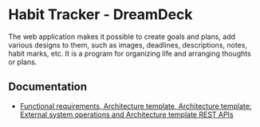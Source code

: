 # Habit Tracker - DreamDeck

The web application makes it possible to create goals and plans, add various designs to them, such as images, deadlines, descriptions, notes, habit marks, etc. It is a program for organizing life and arranging thoughts or plans.

## Documentation
- [Functional requirements, Architecture template, Architecture template: External system operations and Architecture template REST APIs]([https://docs.google.com/spreadsheets/d/1QtglGAyHDQxiJTzAJqrcSQE1Cno50NpG/edit?usp=sharing&ouid=115530587534022955781&rtpof=true&sd=true](https://docs.google.com/spreadsheets/d/1QtglGAyHDQxiJTzAJqrcSQE1Cno50NpG/edit?gid=1646900219#gid=1646900219))
